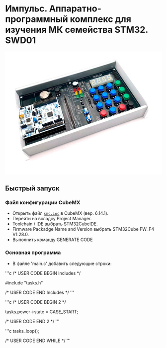 # Импульс. Аппаратно-программный комплекс для изучения МК семейства STM32. SWD01

![Setup](images/Impuls.jpg)

## Быстрый запуск

### Файл конфигурации CubeMX
* Открыть файл [`smc.ioc`](/smc.ioc) в CubeMX (вер. 6.14.1).
* Перейти на вкладку Project Manager.
* Toolchain / IDE выбрать STM32CubeIDE.
* Firmware Packadge Name and Version выбрать STM32Cube FW_F4 V1.28.0.
* Выполнить команду GENERATE CODE

### Основная программа

* В файле 'main.c' добавить следующие строки:

'''c
/* USER CODE BEGIN Includes */

#include "tasks.h"

/* USER CODE END Includes */
'''

'''c
  /* USER CODE BEGIN 2 */

  tasks.power->state = CASE_START;

  /* USER CODE END 2 */
'''

'''c
  tasks_loop();

/* USER CODE END WHILE */
'''
    